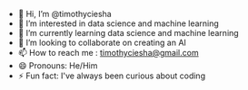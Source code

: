 - 👋 Hi, I’m @timothyciesha
- 👀 I’m interested in data science and machine learning
- 🌱 I’m currently learning data science and machine learning
- 💞️ I’m looking to collaborate on creating an AI 
- 📫 How to reach me : timothyciesha@gmail.com
- 😄 Pronouns: He/Him
- ⚡ Fun fact: I've always been curious about coding

<!---
timothyciesha/timothyciesha is a ✨ special ✨ repository because its `README.md` (this file) appears on your GitHub profile.
You can click the Preview link to take a look at your changes.
--->
